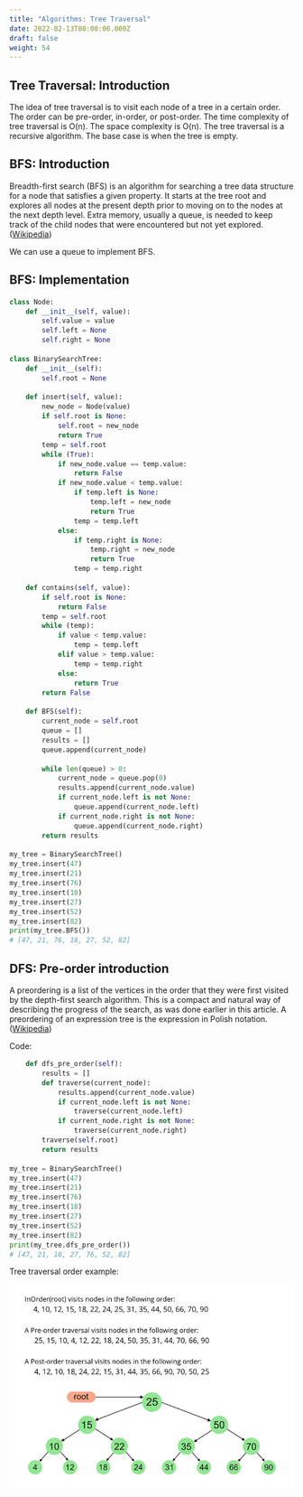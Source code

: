 ```yaml
---
title: "Algorithms: Tree Traversal"
date: 2022-02-13T00:00:00.000Z
draft: false
weight: 54
---
```


## Tree Traversal: Introduction

The idea of tree traversal is to visit each node of a tree in a certain order. The order can be pre-order, in-order, or post-order. The time complexity of tree traversal is O(n). The space complexity is O(n). The tree traversal is a recursive algorithm. The base case is when the tree is empty.

## BFS: Introduction

Breadth-first search (BFS) is an algorithm for searching a tree data structure for a node that satisfies a given property. It starts at the tree root and explores all nodes at the present depth prior to moving on to the nodes at the next depth level. Extra memory, usually a queue, is needed to keep track of the child nodes that were encountered but not yet explored. ([Wikipedia](https://en.wikipedia.org/wiki/Breadth-first_search))

We can use a queue to implement BFS.

## BFS: Implementation

```python
class Node:
    def __init__(self, value):
        self.value = value
        self.left = None
        self.right = None
        
class BinarySearchTree:
    def __init__(self):
        self.root = None

    def insert(self, value):
        new_node = Node(value)
        if self.root is None:
            self.root = new_node
            return True
        temp = self.root
        while (True):
            if new_node.value == temp.value:
                return False
            if new_node.value < temp.value:
                if temp.left is None:
                    temp.left = new_node
                    return True
                temp = temp.left
            else: 
                if temp.right is None:
                    temp.right = new_node
                    return True
                temp = temp.right

    def contains(self, value):
        if self.root is None:
            return False
        temp = self.root
        while (temp):
            if value < temp.value:
                temp = temp.left
            elif value > temp.value:
                temp = temp.right
            else:
                return True
        return False
  
    def BFS(self):
        current_node = self.root
        queue = []
        results = []
        queue.append(current_node)

        while len(queue) > 0:
            current_node = queue.pop(0)
            results.append(current_node.value)
            if current_node.left is not None:
                queue.append(current_node.left)
            if current_node.right is not None:
                queue.append(current_node.right)
        return results

my_tree = BinarySearchTree()
my_tree.insert(47)
my_tree.insert(21)
my_tree.insert(76)
my_tree.insert(18)
my_tree.insert(27)
my_tree.insert(52)
my_tree.insert(82)
print(my_tree.BFS())
# [47, 21, 76, 18, 27, 52, 82]
```

## DFS: Pre-order introduction

A preordering is a list of the vertices in the order that they were first visited by the depth-first search algorithm. This is a compact and natural way of describing the progress of the search, as was done earlier in this article. A preordering of an expression tree is the expression in Polish notation. ([Wikipedia](https://en.wikipedia.org/wiki/Depth-first_search))

Code:

```python
    def dfs_pre_order(self):
        results = []
        def traverse(current_node):
            results.append(current_node.value)
            if current_node.left is not None:
                traverse(current_node.left)
            if current_node.right is not None:
                traverse(current_node.right)
        traverse(self.root)
        return results

my_tree = BinarySearchTree()
my_tree.insert(47)
my_tree.insert(21)
my_tree.insert(76)
my_tree.insert(18)
my_tree.insert(27)
my_tree.insert(52)
my_tree.insert(82)
print(my_tree.dfs_pre_order())
# [47, 21, 18, 27, 76, 52, 82]
```

Tree traversal order example:

![tree traversal order](/images/Preorder-from-Inorder-and-Postorder-traversals.jpg)